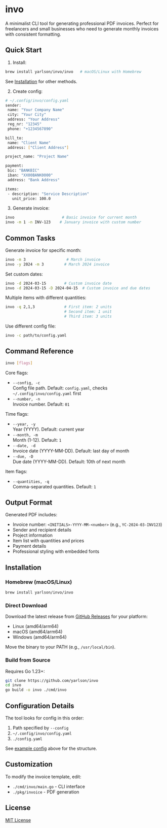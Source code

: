 # invo

A minimalist CLI tool for generating professional PDF invoices. Perfect for freelancers and small businesses who need to generate monthly invoices with consistent formatting.

## Quick Start

1. Install:

```bash
brew install yarlson/invo/invo   # macOS/Linux with Homebrew
```

See [Installation](#installation) for other methods.

2. Create config:

```bash
# ~/.config/invo/config.yaml
sender:
 name: "Your Company Name"
 city: "Your City"
 address: "Your Address"
 reg_nr: "12345"
 phone: "+1234567890"

bill_to:
 name: "Client Name"
 address: ["Client Address"]

project_name: "Project Name"

payment:
 bic: "BANKBIC"
 iban: "XX00BANK0000"
 address: "Bank Address"

items:
 - description: "Service Description"
   unit_price: 100.0
```

3. Generate invoice:

```bash
invo                     # Basic invoice for current month
invo -m 1 -n INV-123    # January invoice with custom number
```

## Common Tasks

Generate invoice for specific month:

```bash
invo -m 3                  # March invoice
invo -y 2024 -m 3         # March 2024 invoice
```

Set custom dates:

```bash
invo -d 2024-03-15        # Custom invoice date
invo -d 2024-03-15 -D 2024-04-15  # Custom invoice and due dates
```

Multiple items with different quantities:

```bash
invo -q 2,1,3             # First item: 2 units
                          # Second item: 1 unit
                          # Third item: 3 units
```

Use different config file:

```bash
invo -c path/to/config.yaml
```

## Command Reference

```bash
invo [flags]
```

Core flags:

- `--config, -c`  
  Config file path. Default: `config.yaml`, checks `~/.config/invo/config.yaml` first
- `--number, -n`  
  Invoice number. Default: `01`

Time flags:

- `--year, -y`  
  Year (YYYY). Default: current year
- `--month, -m`  
  Month (1-12). Default: `1`
- `--date, -d`  
  Invoice date (YYYY-MM-DD). Default: last day of month
- `--due, -D`  
  Due date (YYYY-MM-DD). Default: 10th of next month

Item flags:

- `--quantities, -q`  
  Comma-separated quantities. Default: `1`

## Output Format

Generated PDF includes:

- Invoice number: `<INITIALS>-YYYY-MM-<number>` (e.g., `YC-2024-03-INV123`)
- Sender and recipient details
- Project information
- Item list with quantities and prices
- Payment details
- Professional styling with embedded fonts

## Installation

### Homebrew (macOS/Linux)

```bash
brew install yarlson/invo/invo
```

### Direct Download

Download the latest release from [GitHub Releases](https://github.com/yarlson/invo/releases) for your platform:

- Linux (amd64/arm64)
- macOS (amd64/arm64)
- Windows (amd64/arm64)

Move the binary to your PATH (e.g., `/usr/local/bin`).

### Build from Source

Requires Go 1.23+:

```bash
git clone https://github.com/yarlson/invo
cd invo
go build -o invo ./cmd/invo
```

## Configuration Details

The tool looks for config in this order:

1. Path specified by `--config`
2. `~/.config/invo/config.yaml`
3. `./config.yaml`

See [example config](#quick-start) above for the structure.

## Customization

To modify the invoice template, edit:

- `./cmd/invo/main.go` - CLI interface
- `./pkg/invoice` - PDF generation

## License

[MIT License](./LICENSE)
